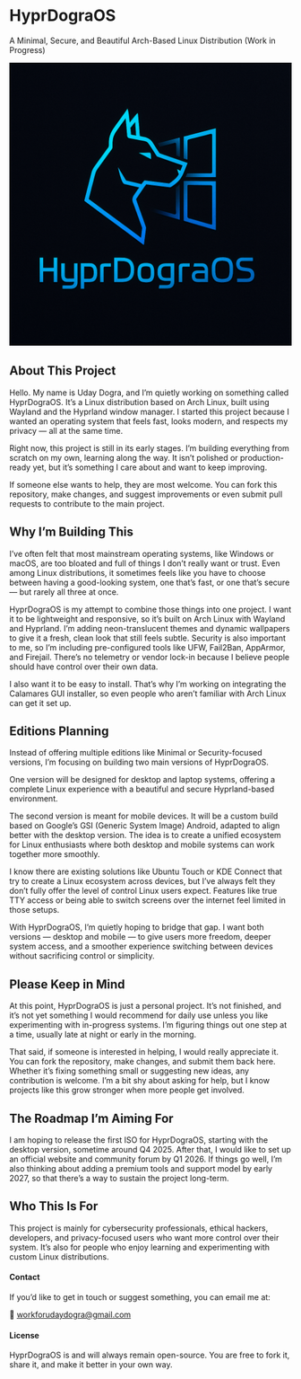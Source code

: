 # HyprDograOS
A Minimal, Secure, and Beautiful Arch-Based Linux Distribution (Work in Progress)


![HyprDograOS Logo](src/os-logo.png)


## About This Project
Hello. My name is Uday Dogra, and I’m quietly working on something called HyprDograOS. It’s a Linux distribution based on Arch Linux, built using Wayland and the Hyprland window manager. I started this project because I wanted an operating system that feels fast, looks modern, and respects my privacy — all at the same time.

Right now, this project is still in its early stages. I’m building everything from scratch on my own, learning along the way. It isn’t polished or production-ready yet, but it’s something I care about and want to keep improving.

If someone else wants to help, they are most welcome. You can fork this repository, make changes, and suggest improvements or even submit pull requests to contribute to the main project.

## Why I’m Building This
I’ve often felt that most mainstream operating systems, like Windows or macOS, are too bloated and full of things I don’t really want or trust. Even among Linux distributions, it sometimes feels like you have to choose between having a good-looking system, one that’s fast, or one that’s secure — but rarely all three at once.

HyprDograOS is my attempt to combine those things into one project. I want it to be lightweight and responsive, so it’s built on Arch Linux with Wayland and Hyprland. I’m adding neon-translucent themes and dynamic wallpapers to give it a fresh, clean look that still feels subtle. Security is also important to me, so I’m including pre-configured tools like UFW, Fail2Ban, AppArmor, and Firejail. There’s no telemetry or vendor lock-in because I believe people should have control over their own data.

I also want it to be easy to install. That’s why I’m working on integrating the Calamares GUI installer, so even people who aren’t familiar with Arch Linux can get it set up.

## Editions Planning
Instead of offering multiple editions like Minimal or Security-focused versions, I’m focusing on building two main versions of HyprDograOS.

One version will be designed for desktop and laptop systems, offering a complete Linux experience with a beautiful and secure Hyprland-based environment.

The second version is meant for mobile devices. It will be a custom build based on Google’s GSI (Generic System Image) Android, adapted to align better with the desktop version. The idea is to create a unified ecosystem for Linux enthusiasts where both desktop and mobile systems can work together more smoothly.

I know there are existing solutions like Ubuntu Touch or KDE Connect that try to create a Linux ecosystem across devices, but I’ve always felt they don’t fully offer the level of control Linux users expect. Features like true TTY access or being able to switch screens over the internet feel limited in those setups.

With HyprDograOS, I’m quietly hoping to bridge that gap. I want both versions — desktop and mobile — to give users more freedom, deeper system access, and a smoother experience switching between devices without sacrificing control or simplicity.

## Please Keep in Mind
At this point, HyprDograOS is just a personal project. It’s not finished, and it’s not yet something I would recommend for daily use unless you like experimenting with in-progress systems. I’m figuring things out one step at a time, usually late at night or early in the morning.

That said, if someone is interested in helping, I would really appreciate it. You can fork the repository, make changes, and submit them back here. Whether it’s fixing something small or suggesting new ideas, any contribution is welcome. I’m a bit shy about asking for help, but I know projects like this grow stronger when more people get involved.

## The Roadmap I’m Aiming For
I am hoping to release the first ISO for HyprDograOS, starting with the desktop version, sometime around Q4 2025. After that, I would like to set up an official website and community forum by Q1 2026. If things go well, I’m also thinking about adding a premium tools and support model by early 2027, so that there’s a way to sustain the project long-term.

## Who This Is For
This project is mainly for cybersecurity professionals, ethical hackers, developers, and privacy-focused users who want more control over their system. It’s also for people who enjoy learning and experimenting with custom Linux distributions.

#### Contact
If you’d like to get in touch or suggest something, you can email me at:

📧 workforudaydogra@gmail.com


#### License
HyprDograOS is and will always remain open-source. You are free to fork it, share it, and make it better in your own way.


